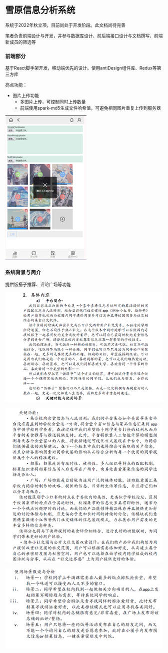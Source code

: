 # 雪原信息分析系统

系统于2022年秋立项，目前尚处于开发阶段。此文档尚待完善

笔者负责前端设计与开发，并参与数据库设计、前后端接口设计与文档撰写、前端新成员的筛选等

### 前端部分

基于React脚手架开发，移动端优先的设计。使用antiDesign组件库、Redux等第三方库

亮点功能：

- 图片上传功能
  - 多图片上传，可控制同时上传数量
  - 前端使用spark-md5生成文件哈希值，可避免相同图片重复上传到服务器



<img src="雪原信息分析系统.assets/image-20231104180534022.png" alt="image-20231104180534022" style="zoom:50%;" />

### 系统背景与简介

提供饭搭子推荐、评论广场等功能

![image-20231104180123383](雪原信息分析系统.assets/image-20231104180123383.png)

![image-20231104180140879](雪原信息分析系统.assets/image-20231104180140879.png)

![image-20231104180202184](雪原信息分析系统.assets/image-20231104180202184.png)

#### 
